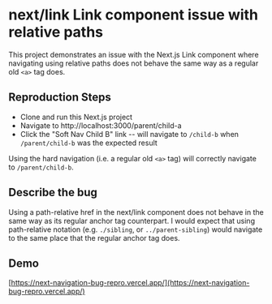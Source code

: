 # next/link Link component issue with relative paths

This project demonstrates an issue with the Next.js Link component where navigating using relative paths does not behave the same way as a regular old `<a>` tag does.

## Reproduction Steps

- Clone and run this Next.js project
- Navigate to http://localhost:3000/parent/child-a
- Click the "Soft Nav Child B" link -- will navigate to `/child-b` when `/parent/child-b` was the expected result

Using the hard navigation (i.e. a regular old `<a>` tag) will correctly navigate to `/parent/child-b`.

## Describe the bug

Using a path-relative href in the next/link component does not behave in the same way as its regular anchor tag counterpart. I would expect that using path-relative notation (e.g. `./sibling`, or `../parent-sibling`) would navigate to the same place that the regular anchor tag does.

## Demo

[https://next-navigation-bug-repro.vercel.app/](https://next-navigation-bug-repro.vercel.app/)
